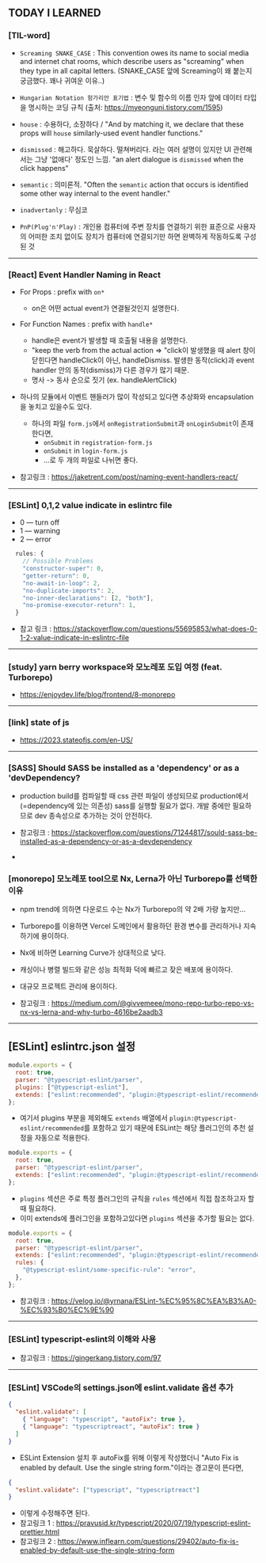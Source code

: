 ## TODAY I LEARNED

### [TIL-word]

- `Screaming SNAKE_CASE` : This convention owes its name to social media and internet chat rooms, which describe users as "screaming" when they type in all capital letters. (SNAKE_CASE 앞에 Screaming이 왜 붙는지 궁금했다. 꽤나 귀여운 이유..)

- `Hungarian Notation 헝가리안 표기법` : 변수 및 함수의 이름 인자 앞에 데이터 타입을 명시하는 코딩 규칙 (출처: https://myeonguni.tistory.com/1595)

- `house` : 수용하다, 소장하다 / "And by matching it, we declare that these props will `house` similarly-used event handler functions."

- `dismissed` : 해고하다. 묵살하다. 떨쳐버리다. 라는 여러 설명이 있지만 UI 관련해서는 그냥 '없애다' 정도인 느낌. "an alert dialogue is `dismissed` when the click happens"

- `semantic` : 의미론적. "Often the `semantic` action that occurs is identified some other way internal to the event handler."

- `inadvertanly` : 무심코

- `PnP(Plug'n'Play)` : 개인용 컴퓨터에 주변 장치를 연결하기 위한 표준으로 사용자의 어떠한 조치 없이도 장치가 컴퓨터에 연결되기만 하면 완벽하게 작동하도록 구성된 것

---

### [React] Event Handler Naming in React

- For Props : prefix with `on*`

  - on은 어떤 actual event가 연결될것인지 설명한다.

- For Function Names : prefix with `handle*`

  - handle은 event가 발생할 때 호출될 내용을 설명한다.
  - "keep the verb from the actual action => "click이 발생했을 때 alert 창이 닫힌다면 handleClick이 아닌, handleDismiss. 발생한 동작(click)과 event handler 안의 동작(dismiss)가 다른 경우가 많기 때문.
  - 명사 -> 동사 순으로 짓기 (ex. handleAlertClick)

- 하나의 모듈에서 이벤트 핸들러가 많이 작성되고 있다면 추상화와 encapsulation을 놓치고 있을수도 있다.

  - 하나의 파일 `form.js`에서 `onRegistrationSubmit`과 `onLoginSubmit`이 존재한다면,
    - `onSubmit` in `registration-form.js`
    - `onSubmit` in `login-form.js`
    - ...로 두 개의 파일로 나뉘면 좋다.

- 참고링크 : https://jaketrent.com/post/naming-event-handlers-react/

---

### [ESLint] 0,1,2 value indicate in eslintrc file

- 0 — turn off
- 1 — warning
- 2 — error

```javascript
  rules: {
    // Possible Problems
    "constructor-super": 0,
    "getter-return": 0,
    "no-await-in-loop": 2,
    "no-duplicate-imports": 2,
    "no-inner-declarations": [2, "both"],
    "no-promise-executor-return": 1,
  }
```

- 참고 링크 : https://stackoverflow.com/questions/55695853/what-does-0-1-2-value-indicate-in-eslintrc-file

---

### [study] yarn berry workspace와 모노레포 도입 여정 (feat. Turborepo)

- https://enjoydev.life/blog/frontend/8-monorepo

---

### [link] state of js

- https://2023.stateofjs.com/en-US/

---

### [SASS] Should SASS be installed as a 'dependency' or as a 'devDependency?

- production build를 컴파일할 때 css 관련 파일이 생성되므로 production에서 (=dependency에 있는 의존성) sass를 실행할 필요가 없다. 개발 중에만 필요하므로 dev 종속성으로 추가하는 것이 안전하다.

- 참고링크 : https://stackoverflow.com/questions/71244817/sould-sass-be-installed-as-a-dependency-or-as-a-devdependency

-

### [monorepo] 모노레포 tool으로 Nx, Lerna가 아닌 Turborepo를 선택한 이유

- npm trend에 의하면 다운로드 수는 Nx가 Turborepo의 약 2배 가량 높지만...

- Turborepo를 이용하면 Vercel 도메인에서 활용하던 환경 변수를 관리하거나 지속하기에 용이하다.

- Nx에 비하면 Learning Curve가 상대적으로 낮다.

- 캐싱이나 병렬 빌드와 같은 성능 최적화 덕에 빠르고 잦은 배포에 용이하다.

- 대규모 프로젝트 관리에 용이하다.

- 참고링크 : https://medium.com/@givvemeee/mono-repo-turbo-repo-vs-nx-vs-lerna-and-why-turbo-4616be2aadb3

---

## [ESLint] eslintrc.json 설정

```javascript
module.exports = {
  root: true,
  parser: "@typescript-eslint/parser",
  plugins: ["@typescript-eslint"],
  extends: ["eslint:recommended", "plugin:@typescript-eslint/recommended"],
};
```

- 여기서 plugins 부분을 제외해도 `extends` 배열에서 `plugin:@typescript-eslint/recommended`를 포함하고 있기 때문에 ESLint는 해당 플러그인의 추천 설정을 자동으로 적용한다.

```javascript
module.exports = {
  root: true,
  parser: "@typescript-eslint/parser",
  extends: ["eslint:recommended", "plugin:@typescript-eslint/recommended"],
};
```

- `plugins` 섹션은 주로 특정 플러그인의 규칙을 `rules` 섹션에서 직접 참조하고자 할 때 필요하다.
- 이미 extends에 플러그인을 포함하고있다면 `plugins` 섹션을 추가할 필요는 없다.

```javascript
module.exports = {
  root: true,
  parser: "@typescript-eslint/parser",
  extends: ["eslint:recommended", "plugin:@typescript-eslint/recommended"],
  rules: {
    "@typescript-eslint/some-specific-rule": "error",
  },
};
```

- 참고링크 : https://velog.io/@yrnana/ESLint-%EC%95%8C%EA%B3%A0-%EC%93%B0%EC%9E%90

---

### [ESLint] typescript-eslint의 이해와 사용

- 참고링크 : https://gingerkang.tistory.com/97

---

### [ESLint] VSCode의 settings.json에 eslint.validate 옵션 추가

```json
{
  "eslint.validate": [
    { "language": "typescript", "autoFix": true },
    { "language": "typescriptreact", "autoFix": true }
  ]
}
```

- ESLint Extension 설치 후 autoFix를 위해 이렇게 작성했더니 "Auto Fix is enabled by default. Use the single string form."이라는 경고문이 뜬다면,

```json
{
  "eslint.validate": ["typescript", "typescriptreact"]
}
```

- 이렇게 수정해주면 된다.
- 참고링크 1 : https://pravusid.kr/typescript/2020/07/19/typescript-eslint-prettier.html
- 참고링크 2 : https://www.inflearn.com/questions/29402/auto-fix-is-enabled-by-default-use-the-single-string-form
